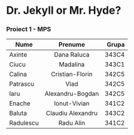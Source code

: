 Dr. Jekyll or Mr. Hyde?
=======================

### Proiect 1 - MPS

| Nume          | Prenume       | Grupa |
| ------------- |:-------------:| -----:|
| Axinte        | Dana Raluca   | 343C4 |
| Ciucu         | Madalina      | 343C1 |
| Calina        | Cristian-Florin | 342C5 |
| Patrascu      | Vlad   | 342C5 |
| Iaru         | Alexandru-Bogdan      | 342C5 |
| Enache       | Ionut-Vivian | 341C2 |
| Baluta      | Claudiu Alexandru | 343C2 |
| Radulescu      |  Radu Alin | 341C2 |
